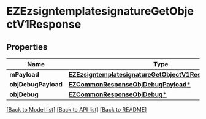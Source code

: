 # EZEzsigntemplatesignatureGetObjectV1Response

## Properties
Name | Type | Description | Notes
------------ | ------------- | ------------- | -------------
**mPayload** | [**EZEzsigntemplatesignatureGetObjectV1ResponseMPayload***](EZEzsigntemplatesignatureGetObjectV1ResponseMPayload.md) |  | 
**objDebugPayload** | [**EZCommonResponseObjDebugPayload***](EZCommonResponseObjDebugPayload.md) |  | [optional] 
**objDebug** | [**EZCommonResponseObjDebug***](EZCommonResponseObjDebug.md) |  | [optional] 

[[Back to Model list]](../README.md#documentation-for-models) [[Back to API list]](../README.md#documentation-for-api-endpoints) [[Back to README]](../README.md)


